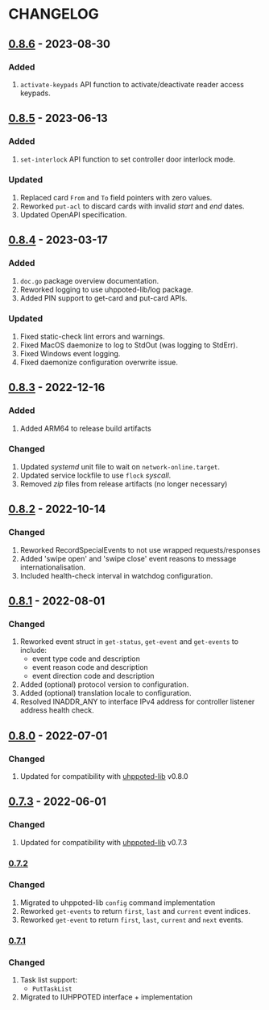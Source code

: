 # CHANGELOG

## [0.8.6](https://github.com/uhppoted/uhppoted-rest/releases/tag/v0.8.6) - 2023-08-30

### Added
1. `activate-keypads` API function to activate/deactivate reader access keypads.


## [0.8.5](https://github.com/uhppoted/uhppoted-rest/releases/tag/v0.8.5) - 2023-06-13

### Added
1. `set-interlock` API function to set controller door interlock mode.

### Updated
1. Replaced card `From` and `To` field pointers with zero values.
2. Reworked `put-acl` to discard cards with invalid _start_ and _end_ dates.
3. Updated OpenAPI specification.


## [0.8.4](https://github.com/uhppoted/uhppoted-rest/releases/tag/v0.8.4) - 2023-03-17

### Added
1. `doc.go` package overview documentation.
2. Reworked logging to use uhppoted-lib/log package.
3. Added PIN support to get-card and put-card APIs.

### Updated
1. Fixed static-check lint errors and warnings.
2. Fixed MacOS daemonize to log to StdOut (was logging to StdErr).
3. Fixed Windows event logging.
4. Fixed daemonize configuration overwrite issue.


## [0.8.3](https://github.com/uhppoted/uhppoted-rest/releases/tag/v0.8.3) - 2022-12-16

### Added
1. Added ARM64 to release build artifacts

### Changed
1. Updated _systemd_ unit file to wait on `network-online.target`.
2. Updated service lockfile to use `flock` _syscall_.
3. Removed _zip_ files from release artifacts (no longer necessary)


## [0.8.2](https://github.com/uhppoted/uhppoted-rest/releases/tag/v0.8.2) - 2022-10-14

### Changed
1. Reworked RecordSpecialEvents to not use wrapped requests/responses
2. Added 'swipe open' and 'swipe close' event reasons to message internationalisation.
3. Included health-check interval in watchdog configuration. 


## [0.8.1](https://github.com/uhppoted/uhppoted-rest/releases/tag/v0.8.1) - 2022-08-01

### Changed
1. Reworked event struct in `get-status`, `get-event` and `get-events` to include:
   - event type code and description
   - event reason code and description
   - event direction code and description
2. Added (optional) protocol version to configuration.
3. Added (optional) translation locale to configuration.
4. Resolved INADDR_ANY to interface IPv4 address for controller listener address health check.


## [0.8.0](https://github.com/uhppoted/uhppoted-rest/releases/tag/v0.8.0) - 2022-07-01

### Changed
1. Updated for compatibility with [uhppoted-lib](https://github.com/uhppoted/uhppoted-lib) v0.8.0

## [0.7.3](https://github.com/uhppoted/uhppoted-rest/releases/tag/v0.7.3) - 2022-06-01

### Changed
1. Updated for compatibility with [uhppoted-lib](https://github.com/uhppoted/uhppoted-lib) v0.7.3

### [0.7.2](https://github.com/uhppoted/uhppoted-rest/releases/tag/v0.7.2)

### Changed
1. Migrated to uhppoted-lib `config` command implementation
2. Reworked `get-events` to return `first`, `last` and `current` event indices.
3. Reworked `get-event` to return `first`, `last`, `current` and `next` events.

### [0.7.1](https://github.com/uhppoted/uhppoted-rest/releases/tag/v0.7.1)

### Changed
1. Task list support:
   -  `PutTaskList`
2. Migrated to IUHPPOTED interface + implementation
